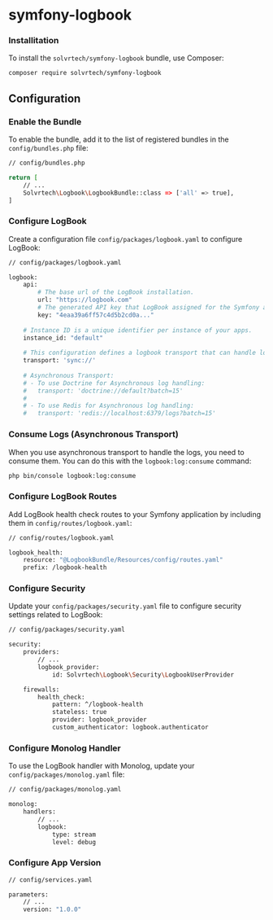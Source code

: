 # symfony-logbook

### Installitation

To install the `solvrtech/symfony-logbook` bundle, use Composer:

```bash
composer require solvrtech/symfony-logbook
```

## Configuration

### Enable the Bundle

To enable the bundle, add it to the list of registered bundles in the `config/bundles.php` file:

```bash
// config/bundles.php

return [
    // ...
    Solvrtech\Logbook\LogbookBundle::class => ['all' => true],
]
```

### Configure LogBook

Create a configuration file `config/packages/logbook.yaml` to configure LogBook:

```bash
// config/packages/logbook.yaml

logbook:
    api:
        # The base url of the LogBook installation.
        url: "https://logbook.com"
        # The generated API key that LogBook assigned for the Symfony app.
        key: "4eaa39a6ff57c4d5b2cd0a..."
        
    # Instance ID is a unique identifier per instance of your apps.
    instance_id: "default"
    
    # This configuration defines a logbook transport that can handle logs either synchronously or asynchronously.   
    transport: 'sync://'
    
    # Asynchronous Transport:
    # - To use Doctrine for Asynchronous log handling:
    #   transport: 'doctrine://default?batch=15'
    #
    # - To use Redis for Asynchronous log handling:
    #   transport: 'redis://localhost:6379/logs?batch=15'
```

### Consume Logs (Asynchronous Transport)

When you use asynchronous transport to handle the logs, you need to consume them. You can do this with the
``logbook:log:consume`` command:

```bash
php bin/console logbook:log:consume
```

### Configure LogBook Routes

Add LogBook health check routes to your Symfony application by including them in `config/routes/logbook.yaml`:

```bash
// config/routes/logbook.yaml

logbook_health:
    resource: "@LogbookBundle/Resources/config/routes.yaml"
    prefix: /logbook-health
```

### Configure Security

Update your `config/packages/security.yaml` file to configure security settings related to LogBook:

```bash
// config/packages/security.yaml

security:
    providers:
        // ...
        logbook_provider:
            id: Solvrtech\Logbook\Security\LogbookUserProvider

    firewalls:
        health_check:
            pattern: ^/logbook-health
            stateless: true
            provider: logbook_provider
            custom_authenticator: logbook.authenticator
```

### Configure Monolog Handler

To use the LogBook handler with Monolog, update your `config/packages/monolog.yaml` file:

```bash
// config/packages/monolog.yaml

monolog:
    handlers:
        // ...
        logbook:
            type: stream
            level: debug
```

### Configure App Version

```bash
// config/services.yaml

parameters:
    // ...
    version: "1.0.0"
```
